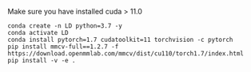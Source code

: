 Make sure you have installed cuda > 11.0
```shell
conda create -n LD python=3.7 -y
conda activate LD
conda install pytorch=1.7 cudatoolkit=11 torchvision -c pytorch
pip install mmcv-full==1.2.7 -f https://download.openmmlab.com/mmcv/dist/cu110/torch1.7/index.html
pip install -v -e .
```

